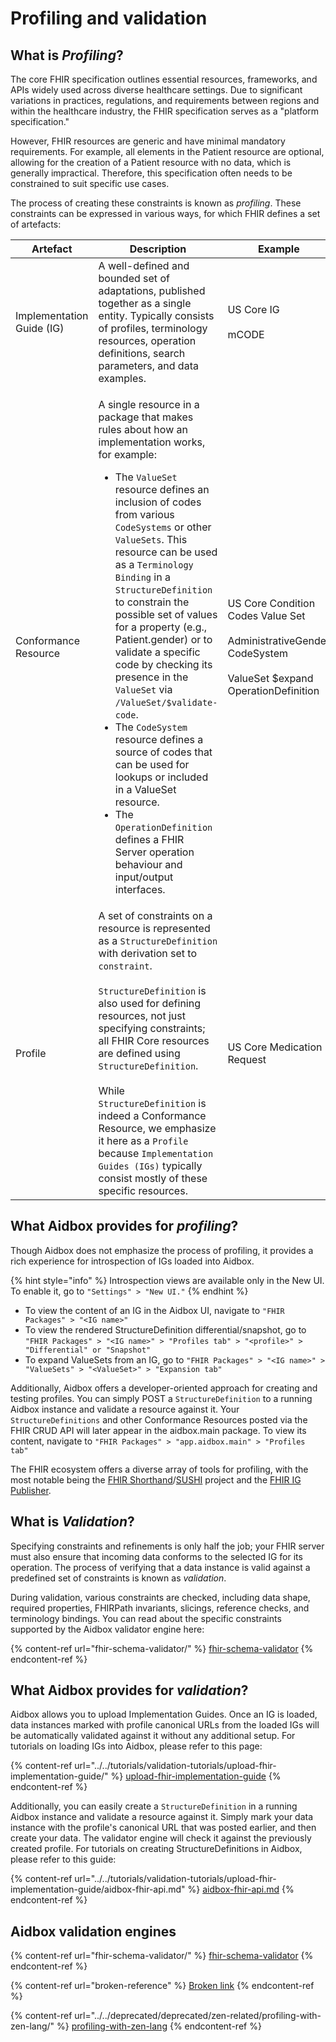 # Profiling and validation

## What is _Profiling_?

The core FHIR specification outlines essential resources, frameworks, and APIs widely used across diverse healthcare settings. Due to significant variations in practices, regulations, and requirements between regions and within the healthcare industry, the FHIR specification serves as a "platform specification."

However, FHIR resources are generic and have minimal mandatory requirements. For example, all elements in the Patient resource are optional, allowing for the creation of a Patient resource with no data, which is generally impractical. Therefore, this specification often needs to be constrained to suit specific use cases.

The process of creating these constraints is known as _profiling_. These constraints can be expressed in various ways, for which FHIR defines a set of artefacts:

<table><thead><tr><th width="166">Artefact</th><th width="425">Description</th><th>Example</th></tr></thead><tbody><tr><td>Implementation Guide (IG)</td><td>A well-defined and bounded set of adaptations, published together as a single entity. Typically consists of profiles, terminology resources, operation definitions, search parameters, and data examples.</td><td>US Core IG<br><br>mCODE</td></tr><tr><td>Conformance Resource</td><td><p>A single resource in a package that makes rules about how an implementation works, for example:</p><p></p><ul><li>The <code>ValueSet</code> resource defines an inclusion of codes from various <code>CodeSystems</code> or other <code>ValueSets</code>. This resource can be used as a <code>Terminology Binding</code> in a <code>StructureDefinition</code> to constrain the possible set of values for a property (e.g., Patient.gender) or to validate a specific code by checking its presence in the <code>ValueSet</code> via <code>/ValueSet/$validate-code</code>.</li><li>The <code>CodeSystem</code> resource defines a source of codes that can be used for lookups or included in a ValueSet resource.</li><li>The <code>OperationDefinition</code>  defines a FHIR Server operation behaviour and input/output interfaces.</li></ul></td><td>US Core Condition Codes Value Set<br><br>AdministrativeGender CodeSystem<br><br>ValueSet $expand OperationDefinition</td></tr><tr><td>Profile</td><td>A set of constraints on a resource is represented as a <code>StructureDefinition</code> with derivation set to <code>constraint</code>. <br><br><code>StructureDefinition</code> is also used for defining resources, not just specifying constraints; all FHIR Core resources are defined using <code>StructureDefinition</code>. <br><br>While <code>StructureDefinition</code> is indeed a Conformance Resource, we emphasize it here as a <code>Profile</code> because <code>Implementation Guides (IGs)</code> typically consist mostly of these specific resources.</td><td>US Core Medication Request</td></tr></tbody></table>

## What Aidbox provides for _profiling_?

Though Aidbox does not emphasize the process of profiling, it provides a rich experience for introspection of IGs loaded into Aidbox.

{% hint style="info" %}
Introspection views are available only in the New UI. To enable it, go to `"Settings" > "New UI."`
{% endhint %}

* To view the content of an IG in the Aidbox UI, navigate to `"FHIR Packages" > "<IG name>"`
* To view the rendered StructureDefinition differential/snapshot, go to `"FHIR Packages" > "<IG name>" > "Profiles tab" > "<profile>" > "Differential" or "Snapshot"`
* To expand ValueSets from an IG, go to `"FHIR Packages" > "<IG name>" > "ValueSets" > "<ValueSet>" > "Expansion tab"`

Additionally, Aidbox offers a developer-oriented approach for creating and testing profiles. You can simply POST a `StructureDefinition` to a running Aidbox instance and validate a resource against it. Your `StructureDefinitions` and other Conformance Resources posted via the FHIR CRUD API will later appear in the aidbox.main package. To view its content, navigate to `"FHIR Packages" > "app.aidbox.main" > "Profiles tab"`

The FHIR ecosystem offers a diverse array of tools for profiling, with the most notable being the [FHIR Shorthand](https://build.fhir.org/ig/HL7/fhir-shorthand/)/[SUSHI](https://github.com/FHIR/sushi) project and the [FHIR IG Publisher](https://confluence.hl7.org/display/FHIR/IG+Publisher+Documentation).

## What is _Validation_?

Specifying constraints and refinements is only half the job; your FHIR server must also ensure that incoming data conforms to the selected IG for its operation. The process of verifying that a data instance is valid against a predefined set of constraints is known as _validation_.

During validation, various constraints are checked, including data shape, required properties, FHIRPath invariants, slicings, reference checks, and terminology bindings. You can read about the specific constraints supported by the Aidbox validator engine here:

{% content-ref url="fhir-schema-validator/" %}
[fhir-schema-validator](fhir-schema-validator/)
{% endcontent-ref %}

## What Aidbox provides for _validation_?

Aidbox allows you to upload Implementation Guides. Once an IG is loaded, data instances marked with profile canonical URLs from the loaded IGs will be automatically validated against it without any additional setup. For tutorials on loading IGs into Aidbox, please refer to this page:

{% content-ref url="../../tutorials/validation-tutorials/upload-fhir-implementation-guide/" %}
[upload-fhir-implementation-guide](../../tutorials/validation-tutorials/upload-fhir-implementation-guide/)
{% endcontent-ref %}

Additionally, you can easily create a `StructureDefinition` in a running Aidbox instance and validate a resource against it. Simply mark your data instance with the profile's canonical URL that was posted earlier, and then create your data. The validator engine will check it against the previously created profile. For tutorials on creating StructureDefinitions in Aidbox, please refer to this guide:

{% content-ref url="../../tutorials/validation-tutorials/upload-fhir-implementation-guide/aidbox-fhir-api.md" %}
[aidbox-fhir-api.md](../../tutorials/validation-tutorials/upload-fhir-implementation-guide/aidbox-fhir-api.md)
{% endcontent-ref %}

## Aidbox validation engines

{% content-ref url="fhir-schema-validator/" %}
[fhir-schema-validator](fhir-schema-validator/)
{% endcontent-ref %}

{% content-ref url="broken-reference" %}
[Broken link](broken-reference)
{% endcontent-ref %}

{% content-ref url="../../deprecated/deprecated/zen-related/profiling-with-zen-lang/" %}
[profiling-with-zen-lang](../../deprecated/deprecated/zen-related/profiling-with-zen-lang/)
{% endcontent-ref %}
